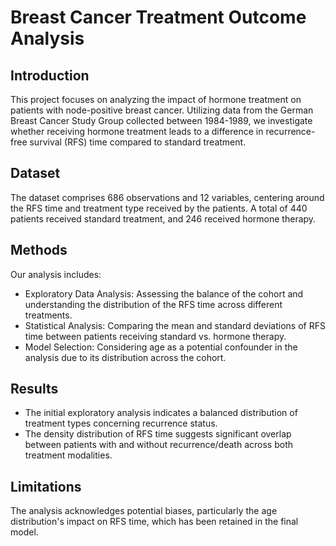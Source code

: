 # Breast Cancer Treatment Outcome Analysis

## Introduction
This project focuses on analyzing the impact of hormone treatment on patients with node-positive breast cancer. Utilizing data from the German Breast Cancer Study Group collected between 1984-1989, we investigate whether receiving hormone treatment leads to a difference in recurrence-free survival (RFS) time compared to standard treatment.

## Dataset
The dataset comprises 686 observations and 12 variables, centering around the RFS time and treatment type received by the patients. A total of 440 patients received standard treatment, and 246 received hormone therapy.

## Methods
Our analysis includes:
- Exploratory Data Analysis: Assessing the balance of the cohort and understanding the distribution of the RFS time across different treatments.
- Statistical Analysis: Comparing the mean and standard deviations of RFS time between patients receiving standard vs. hormone therapy.
- Model Selection: Considering age as a potential confounder in the analysis due to its distribution across the cohort.

## Results
- The initial exploratory analysis indicates a balanced distribution of treatment types concerning recurrence status.
- The density distribution of RFS time suggests significant overlap between patients with and without recurrence/death across both treatment modalities.

## Limitations
The analysis acknowledges potential biases, particularly the age distribution's impact on RFS time, which has been retained in the final model.




